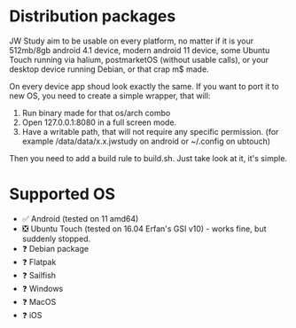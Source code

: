 # Distribution packages

JW Study aim to be usable on every platform, no matter if it is your 512mb/8gb android 4.1 device, modern android 11 device, some Ubuntu Touch running via halium, postmarketOS (without usable calls), or your desktop device running Debian, or that crap m$ made.

On every device app shoud look exactly the same. If you want to port it to new OS, you need to create a simple wrapper, that will:

1. Run binary made for that os/arch combo
2. Open 127.0.0.1:8080 in a full screen mode.
3. Have a writable path, that will not require any specific permission. (for example /data/data/x.x.jwstudy on android or ~/.config on ubtouch)

Then you need to add a build rule to build.sh. Just take look at it, it's simple.

# Supported OS

 - ✅ Android (tested on 11 amd64)
 - ❎ Ubuntu Touch (tested on 16.04 Erfan's GSI v10) - works fine, but suddenly stopped.
 - ❓ Debian package
 - ❓ Flatpak
 - ❓ Sailfish
 - ❓ Windows
 - ❓ MacOS
 - ❓ iOS
<!--
 ✅ working
 ❎ works, but have issues
 ❌ not working
 -->

 